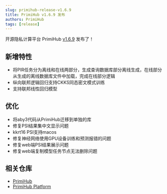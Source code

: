 ```yaml
---
slug: primihub-release-v1.6.9
title: PrimiHub v1.6.9 发布
authors: PrimiHub
tags: [release]
---
```


开源隐私计算平台 PrimiHub [v1.6.9](https://github.com/primihub/primihub/releases/tag/1.6.9) 发布了！

## 新增特性

- 将PIR任务分为离线和在线两部分，生成查询数据库部分离线生成，在线部分从生成的离线数据库文件中加载，完成在线部分逻辑
- 纵向联邦逻辑回归支持CKKS同态密文模式训练
- 支持联邦线性回归模型

## 优化

- 将aby3代码从PrimiHub迁移到单独的库
- 修复PSI结果集中文显示问题
- kkrt16 PSI支持macos
- 修复神经网络使用GPU设备训练和预测报错的问题
- 修复web端PSI结果展示问题
- 修复web端复制模型任务节点无法删除问题

## 相关仓库

* [PrimiHub](https://github.com/primihub/primihub)
* [PrimiHub Platform](https://github.com/primihub/primihub-platform)
